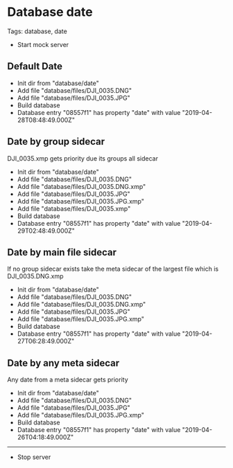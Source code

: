 # Database date

Tags: database, date

* Start mock server

## Default Date

* Init dir from "database/date"
* Add file "database/files/DJI_0035.DNG"
* Add file "database/files/DJI_0035.JPG"
* Build database
* Database entry "08557f1" has property "date" with value "2019-04-28T08:48:49.000Z"

## Date by group sidecar

DJI_0035.xmp gets priority due its groups all sidecar

* Init dir from "database/date"
* Add file "database/files/DJI_0035.DNG"
* Add file "database/files/DJI_0035.DNG.xmp"
* Add file "database/files/DJI_0035.JPG"
* Add file "database/files/DJI_0035.JPG.xmp"
* Add file "database/files/DJI_0035.xmp" 
* Build database
* Database entry "08557f1" has property "date" with value "2019-04-29T02:48:49.000Z"

## Date by main file sidecar

If no group sidecar exists take the meta sidecar of the largest file which is DJI_0035.DNG.xmp

* Init dir from "database/date"
* Add file "database/files/DJI_0035.DNG"
* Add file "database/files/DJI_0035.DNG.xmp"
* Add file "database/files/DJI_0035.JPG"
* Add file "database/files/DJI_0035.JPG.xmp"
* Build database
* Database entry "08557f1" has property "date" with value "2019-04-27T06:28:49.000Z"

## Date by any meta sidecar

Any date from a meta sidecar gets priority

* Init dir from "database/date"
* Add file "database/files/DJI_0035.DNG"
* Add file "database/files/DJI_0035.JPG"
* Add file "database/files/DJI_0035.JPG.xmp"
* Build database
* Database entry "08557f1" has property "date" with value "2019-04-26T04:18:49.000Z"

___
* Stop server